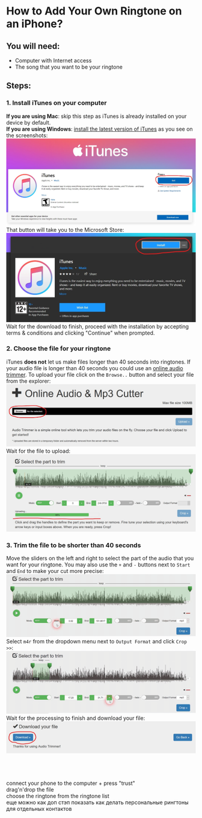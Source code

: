 # How to Add Your Own Ringtone on an iPhone?
## You will need:
* Computer with Internet access
* The song that you want to be your ringtone

## Steps:
### **1. Install iTunes on your computer**
**If you are using Mac**: skip this step as iTunes is already installed on your device by default.
<br>
**If you are using Windows**: [install the latest version of iTunes](https://www.microsoft.com/en-us/p/itunes/9pb2mz1zmb1s "Install iTunes") as you see on the screenshots:
<br>
![iTunes installation button 1](assests/step_1_1.jpg "iTunes installation button")
<br>
That button will take you to the Microsoft Store:
<br>
![iTunes installation button 2](assests/step_1_2.jpg "iTunes installation button")
<br>
Wait for the download to finish, proceed with the installation by accepting terms & conditions and clicking "Continue" when prompted.
### **2. Choose the file for your ringtone**
iTunes **does not** let us make files longer than 40 seconds into ringtones. If your audio file is longer than 40 seconds you could use an [online audio trimmer](https://audiotrimmer.com "Online Audio Trimmer"). To upload your file click on the `Browse..` button and select your file from the explorer:
<br>
![audio trimming open file](assests/step_2_1.jpg "Audio Trimming open file")
<br>
Wait for the file to upload:
<br>
![audio trimming upload](assests/step_2_2.jpg "Audio Trimming Upload")
<br>
### **3. Trim the file to be shorter than 40 seconds**
Move the sliders on the left and right to select the part of the audio that you want for your ringtone. You may also use the `+` and `-` buttons next to `Start` and `End` to make your cut more precise:
<br>
![audio trimming sliders](assests/step_3_1.gif "Audio Trimming Sliders")
<br>
Select `m4r` from the dropdown menu next to `Output Format` and click `Crop >>`:
<br>
![audio crop](assests/step_3_2.gif "Audio Crop")
<br>
Wait for the processing to finish and download your file:
<br>
![audio download](assests/step_3_3.jpg "Audio Download")
<br>
<br>
<br>
<br>
<br>
connect your phone to the computer + press "trust"
<br>
drag'n'drop the file
<br>
choose the ringtone from the ringtone list
<br>
еще можно как доп стэп показать как делать персональные рингтоны для отдельных контактов